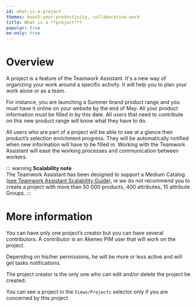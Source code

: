 ```yaml
---
id: what-is-a-project
themes: boost-your-productivity, collaborative-work
title: What is a **project**?
popular: true
ee-only: true
---
```


# Overview
A project is a feature of the Teamwork Assistant. It's a new way of organizing your work around a specific activity. It will help you to plan your work alone or as a team.

For instance, you are launching a Summer brand product range and you must have it online on your website by the end of May. All your product information must be filled in by this date. All users that need to contribute on this new product range will know what they have to do.

All users who are part of a project will be able to see at a glance their product’s selection enrichment progress. They will be automatically notified when new information will have to be filled in. Working with the Teamwork Assistant will ease the working processes and communication between workers.

::: warning
**Scalability note**  
The Teamwork Assistant has been designed to support a Medium Catalog ([see Teamwork Assistant Scalability Guide](https://docs.akeneo.com/2.0/technical_overview/teamwork_assistant/scalability_guide.html#teamwork-assistant-scalability-guide)), ie we do not recommend you to create a project with more than 50 000 products, 400 attributes, 15 attribute Groups.
:::

# More information

You can have only one project’s creator but you can have several contributors. A contributor is an Akeneo PIM user that will work on the project.

Depending on his/her permissions, he will be more or less active and will get tasks notifications.

The project creator is the only one who can edit and/or delete the project he created.

You can see a project in the `Views/Projects` selector only if you are concerned by this project.
